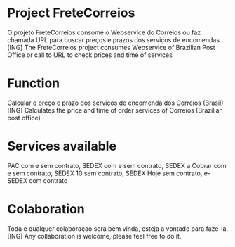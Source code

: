 # Project FreteCorreios

O projeto FreteCorreios consome o Webservice do Correios ou faz chamada URL para buscar preços e prazos dos serviços de encomendas
<br/>[ING] The FreteCorreios project consumes Webservice of Brazilian Post Office or call to URL to check prices and time of services

# Function
Calcular o preço e prazo dos serviços de encomenda dos Correios (Brasil)
<br/>[ING] Calculates the price and time of order services of Correios (Brazilian post office)

# Services available
PAC com e sem contrato, SEDEX com e sem contrato, SEDEX a Cobrar com e sem contrato, SEDEX 10 sem contrato, SEDEX Hoje sem contrato, e-SEDEX com contrato

# Colaboration
Toda e qualquer colaboraçao será bem vinda, esteja a vontade para faze-la.
<br/>[ING] Any collaboration is welcome, please feel free to do it.
